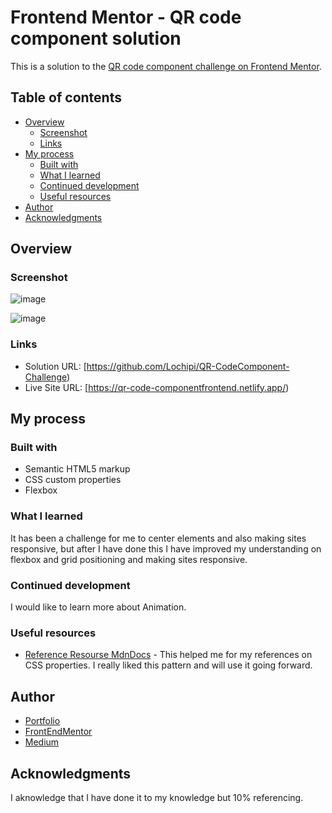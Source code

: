 # Frontend Mentor - QR code component solution

This is a solution to the [QR code component challenge on Frontend Mentor](https://www.frontendmentor.io/challenges/qr-code-component-iux_sIO_H).

## Table of contents

- [Overview](#overview)
  - [Screenshot](#screenshot)
  - [Links](#links)
- [My process](#my-process)
  - [Built with](#built-with)
  - [What I learned](#what-i-learned)
  - [Continued development](#continued-development)
  - [Useful resources](#useful-resources)
- [Author](#author)
- [Acknowledgments](#acknowledgments)

## Overview

### Screenshot

![image](https://user-images.githubusercontent.com/108942025/233788656-d2652289-9e2d-4cd1-a9ce-48dc2dfcbb0b.png)


![image](https://user-images.githubusercontent.com/108942025/233788694-fa11f3f1-9150-4c8b-8408-346058735f00.png)


### Links

- Solution URL: [https://github.com/Lochipi/QR-CodeComponent-Challenge)
- Live Site URL: [https://qr-code-componentfrontend.netlify.app/)

## My process

### Built with

- Semantic HTML5 markup
- CSS custom properties
- Flexbox

### What I learned

It has been a challenge for me to center elements and also making sites responsive, but after I have done this I have improved my understanding on flexbox and grid positioning and making sites responsive.

### Continued development
I would like to learn more about Animation.

### Useful resources

- [Reference Resourse MdnDocs](https://developer.mozilla.org/en-US/) - This helped me for my references on CSS properties. I really liked this pattern and will use it going forward.

## Author

- [Portfolio](https://emase-me-579609.netlify.app/)
- [FrontEndMentor](https://www.frontendmentor.io/profile/Lochipi)
- [Medium](https://twitter.com/EmaseLC)

## Acknowledgments

I aknowledge that I have done it to my knowledge but 10% referencing.
